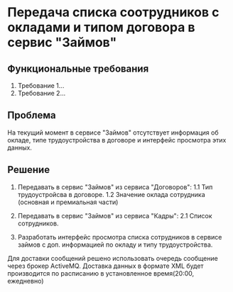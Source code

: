 # Передача списка соотрудников с окладами и типом договора в сервис "Займов"

## Функциональные требования

1. Требование 1...
2. Требование 2...

## Проблема 
На текущий момент в сервисе "Займов" отсутствует информация об окладе, типе трудоустройства в договоре и интерфейс просмотра этих данных. 

 ## Решение
1. Передавать в сервис "Займов" из сервиса "Договоров":
 1.1 Тип трудоустройсва в договоре.
 1.2 Значение оклада сотрудника (основная и премиальная части)

2. Передавать в сервис "Займов" из сервиса "Кадры":
2.1 Список сотрудников.

3. Разработать интерфейс просмотра списка сотрудников в сервисе займов с доп. информацией по окладу и типу трудоустройства. 

Для доставки сообщений решено использовать очередь сообщение через брокер ActiveMQ. Доставка данных в формате XML будет производится по расписанию в установленное время(20:00, ежедневно) 


